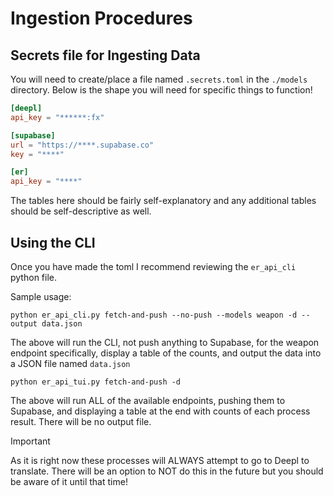 # Ingestion Procedures

## Secrets file for Ingesting Data

You will need to create/place a file named `.secrets.toml` in the `./models` directory. Below is the shape you will need for specific things to function!

```toml
[deepl]
api_key = "******:fx"

[supabase]
url = "https://****.supabase.co"
key = "****"

[er]
api_key = "****"
```

The tables here should be fairly self-explanatory and any additional tables should be self-descriptive as well.

## Using the CLI

Once you have made the toml I recommend reviewing the `er_api_cli` python file.

Sample usage:

```shell
python er_api_cli.py fetch-and-push --no-push --models weapon -d --output data.json
```

The above will run the CLI, not push anything to Supabase, for the weapon endpoint specifically, display a table of the counts, and output the data into a JSON file named `data.json`

```shell
python er_api_tui.py fetch-and-push -d
```

The above will run ALL of the available endpoints, pushing them to Supabase, and displaying a table at the end with counts of each process result. There will be no output file.

> [!IMPORTANT]
> As it is right now these processes will ALWAYS attempt to go to Deepl to translate. There will be an option to NOT do this in the future but you should be aware of it until that time!
